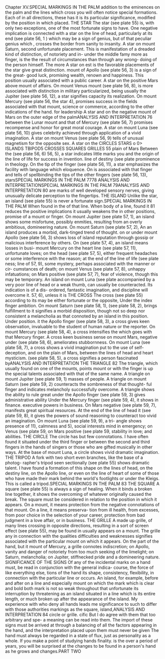 Chapter XV.SPECIAL MARKINGS IN THE PALM
addition to the eminences on the palm and the lines which cross
you will often notice special formations. Each of
in all directions,
these has
it is
its
particular significance, modified
by the position
in
which
placed.
THE STAR
The
star (see plate 55)
is,
with only two exceptions, one of the
most fortunate signs to have. One negative implication is connected
with a star on the line of head, particularly at its end (see plate 56,
1 )
which may be a sign of genius, but of that peculiar genius which
,
crosses the border from sanity to insanity.
A
star
on mount Saturn,
second unfortunate placement. This is
manifestation of a dreaded kind of distinction, of notoriety and in-
under the middle
famy more as
finger, is the
the result of circumstances than through
any wrong-
doing of the person himself.
The more
A star on
est
is
the
favorable placements of the star give great distinction.
mount of Apollo (see plate 56, 3) is a sign of the great-
good luck, promising wealth, renown and happiness. This position
usually associated with a public career. A star on the positive
Mars above
mount of
affairs. On mount
Venus mount
(see plate 56, 8), is more
associated
with
distinction in military
particularized, being usually
the
Jupiter (see plate 56, 12), a star signifies capacity
its realization. On mount Mercury (see plate 56,
the
star
4),
promises success in the fields associated with that mount,
science or commerce, according to the other indications of the hand.
for leadership
A
star
and
on the negative mount of Mars on the outer edge of the palmANALYSIS AND INTERPRETATION
76
between the Lunar mount and that of Mercury (see plate 56, 7)
promises recompense and honor for great moral courage. A star on
mount Luna (see plate 56, 10) gives celebrity achieved through
application of a vivid imagination. A star on mount Venus (see plate
56, 9) tells of unusual
magnetism
for the opposite sex.
A
star
on the
CIRCLES
STARS
o
0>
ISLANDS TBIPOD5
CROSSES SQUARES
GRILLES
55
plain of
Mars
Between the
(see plate 56, 6)
56, 5), a star indicates
little
marks you
and the
origin of the line of life
for success in invention.
line of destiny (see plate
prominence in theology.
On
the tip of the
finger (see plate 56, 11), a star emphasizes the facility with
language which
eloquence.
On
is
associated with that finger and tells of spellbinding
the tips of the other fingers (see plate 56, 13), starsSPECIAL MARKINGS IN THE PALM
7778
ANALYSIS AND INTERPRETATIONSPECIAL MARKINGS IN THE PALM
79ANALYSIS AND INTERPRETATION
80
are marks of well developed sensory nerves, giving unusually delicate
perception to the fingertips.
THE ISLAND
Unlike the
star,
an island
(see plate 55) is never
a fortunate
sign.SPECIAL MARKINGS IN THE PALM
When
found in the
of that line. When
body
of a line,
found
it
81
reduces the positive implications
it usually weakens the
in other positions,
promise of a mount or finger. On mount Jupiter (see plate 57, 1),
an island shows some misfortune, possibly enmities, resulting from an
overly ambitious, domineering nature. On mount Saturn (see plate
57, 2),
An
an island produces a morbid, dark-tinged trend of thought.
on or under mount Apollo (see plate 56, 3) shows loss of
island
reputation through gossip or malicious interference by others. On
(see plate 57, 4), an island means losses in busi-
mount Mercury
on the heart line (see plate 57, 11), unfortunate loves; on the
head (see plate 57, 5), either frequent headaches or some
interference with the reason; at the end of the line of life (see plate
ness;
line of
57, 9), some mystery, perhaps associated with the manner or cir-
cumstances of death; on mount Venus (see plate 57, 8), unhappy
infatuations; on Mars positive (see plate 57, 7), fear of violence,
though
this
may
be temporary.
An
island on
mount Luna
(see plate
accompanied by a very poor line of head or a weak
thumb, can usually be counteracted. Its indication is of a dis-
ordered, fantastic imagination, and discipline will overcome it.
57, 6), unless
it is
THE CROSS
The
cross (see plate 55)
according to
its
may
be either fortunate or the opposite,
Under the index finger
ambition. On mount Saturn
(see plate 58, 1),
(see plate 58, 2),
brings fulfillment to
it signifies a morbid disposition, though not so deep nor consistent
a melancholia as that connoted by an island in this position. Under
position.
it
the Apollo finger (see plate 58, 3), a cross gives keen observation,
invaluable to the student of human nature or the reporter. On mount
Mercury
(see plate 58, 4), a cross intensifies the
which goes with that
Mercury
finger.
A
cross
keen business sense
on mount Mars, negative under
(see plate 58, 6), ameliorates stubbornness.
On mount Luna
(see plate 58, 7), a cross shows a vivid imagination put to the use
of self-deception, and on the plain of Mars, between the lines of head
and heart
mysticism.
(see plate 58, 5), a cross signifies a person fascinated
byANALYSIS AND INTERPRETATION
THE TRIANGLE
82
The
triangle,
which
usually found on one of the mounts, points
mount or with the finger
is
up the special talents associated with that
of the same name.
A
triangle
on mount Jupiter (see plate 59,
1)
masses of people. A triangle on mount
Saturn (see plate 59, 2) counteracts the sombreness of that thought-
ful finger and indicates melancholy successfully overcome. A triangle
shows the
ability to rule great
under the Apollo finger (see plate 59, 3) gives administrative ability
Under the Mercury finger (see plate 59, 4), it shows
in finance.
executive powers in business. On Mars negative (see plate 59, 7),
manifests great spiritual resources. At the end of the line of head
it
(see plate 59, 8), it gives the powers of sound reasoning to counteract
too vivid an imagination. On mount Luna (see plate 59, 9), a tri-
angle shows presence of
11), calmness
and
5), social interests
mind
in
emergency; on Venus (see plate 59,
on Mars positive (see plate 59,
stability in love;
and
abilities.
THE CIRCLE
The
circle
has but few connotations. I have often found
it
situated
under the third finger or between the second and third fingers in the
hands of singers or those who are gifted musically in other ways. At
the base of
mount Luna, a
circle
shows vivid dramatic imagination.
THE TRIPOD
A
fork with two short even branches, like the base of a photog-
rapher's tripod seen sectionally (see plate 55) shows dramatic talent.
I have found a formation of this shape on the lines of head, on the
destiny line, on the Apollo line, or even on the line of heart of some
of those who have made their mark behind the world's footlights or
under the Kleigs. This
is
called a tripod.SPECIAL MARKINGS IN THE PALM
83
THE SQUARE
A square (see plate 55) is always a sign of healing. When it binds
a broken line together, it shows the overcoming of whatever originally
caused the break. The square must be considered in relation to the
position in which it appears. On a mount, it means protection from
the negative connotations of that mount. On a line, it means preserva-
tion from ill health, from excesses, from poor choice in the selection
of your career, protection
from bad judgment
in a love affair, or in
business.
THE GRILLE
A
made up
grille,
of
many
lines crossing in opposite directions,
resulting in a sort of screen effect (see plate 55),
may
be found in
usually appears on a mount. The grille
any
in connection with the qualities
difficulties
and
weaknesses
signifies
associated with the particular mount on which it appears. On the
part of the hand, but
it
mount of Mercury, a grille connotes indiscretion; on Apollo, vanity
and danger of notoriety from too much seeking of the limelight; on
Saturn, melancholia; on Jupiter, stiffnecked pride and a domineering
nature.
SIGNIFICANCE OF THE SIGNS
Of
any of the incidental marks on a hand must,
be read in conjunction with the general indica-
course, the force of
like everything else,
tions of the
hand
its
shape, consistency, flexibility,
in connection with the particular line or
occurs.
An
island, for example,
before and after
on a
line
and especially
mount on which the mark
which
is
clear
and bold both
mark is not so
weak throughout
that unfortunate
its
interruption by
threatening as an island situated in a line which is
its entire length, or much broken up after the appearance of the
island.
My experience with
who deny
all
hands leads
me
significance to such
to differ with those authorities
markings as the square,
island,ANALYSIS AND INTERPRETATION
84
circle or grille.
cific
But
I
do agree with them that too arbitrary and spe-
a meaning can be read into them. The import of these signs must
be arrived at through a balancing of
all
the factors appearing in the
hand, and the interpretation placed upon
them must never be given
The hand must always be regarded in a state of flux, just as
personality as a whole. If you make a point of studying hands
finality.
is
the
over a period of years, you will be surprised at the changes to be
found in a person's hand as he grows and changes.PART TWO


